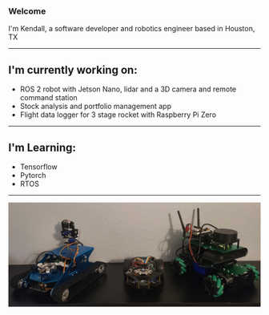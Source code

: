 ### Welcome

I'm Kendall, a software developer and robotics engineer based in Houston, TX
_________________
## I'm currently working on:
- ROS 2 robot with Jetson Nano, lidar and a 3D camera and remote command station
- Stock analysis and portfolio management app
- Flight data logger for 3 stage rocket with Raspberry Pi Zero
_________________
## I'm Learning:
- Tensorflow
- Pytorch
- RTOS
_________________
![alt text](https://github.com/kwilkinson7/kwilkinson7/blob/main/robots.jpg)

